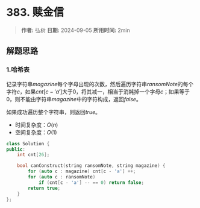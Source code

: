 # 383. 赎金信

> **作者:** 弘树
> **日期:** 2024-09-05
> **所用时间:** 2min

## 解题思路
### 1.哈希表

记录字符串$magazine$每个字母出现的次数，然后遍历字符串$ransomNote$的每个字符$c$，如果$cnt[c - 'a']$大于0，将其减一，相当于消耗掉一个字母$c$；如果等于0，则不能由字符串$magazine$中的字符构成，返回$false$。

如果成功遍历整个字符串，则返回$true$。

- 时间复杂度：$O(n)$
- 空间复杂度：$O(1)$

```C++
class Solution {
public:
    int cnt[26];

    bool canConstruct(string ransomNote, string magazine) {
        for (auto c : magazine) cnt[c - 'a'] ++;
        for (auto c : ransomNote)
            if (cnt[c - 'a'] -- == 0) return false;
        return true;
    }
};
```